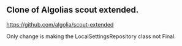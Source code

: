 ## Clone of Algolias scout extended.

https://github.com/algolia/scout-extended

Only change is making the LocalSettingsRepository class not Final.
